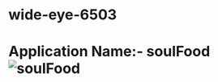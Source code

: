 # wide-eye-6503
# Application Name:- soulFood![soulFood](https://user-images.githubusercontent.com/105925560/200720444-3d2eabd2-e18b-4ce4-82bd-27dd451f1f83.png)
